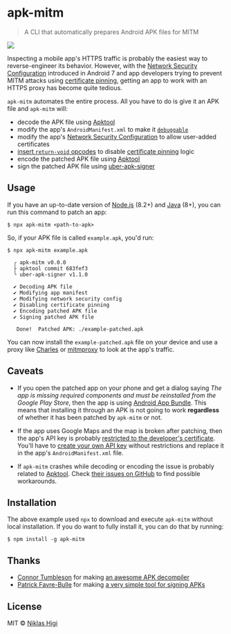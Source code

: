 # apk-mitm

> A CLI that automatically prepares Android APK files for MITM

[![](https://img.shields.io/npm/v/apk-mitm?style=flat-square)](https://www.npmjs.com/package/apk-mitm)

Inspecting a mobile app's HTTPS traffic is probably the easiest way to reverse-engineer its behavior. However, with the [Network Security Configuration][network-security-config] introduced in Android 7 and app developers trying to prevent MITM attacks using [certificate pinning][certificate-pinning], getting an app to work with an HTTPS proxy has become quite tedious.

`apk-mitm` automates the entire process. All you have to do is give it an APK file and `apk-mitm` will:

- decode the APK file using [Apktool][apktool]
- modify the app's `AndroidManifest.xml` to make it [`debuggable`][manifest-debuggable]
- modify the app's [Network Security Configuration][network-security-config] to allow user-added certificates
- [insert `return-void` opcodes][patch-certificate-pinning] to disable [certificate pinning][certificate-pinning] logic
- encode the patched APK file using [Apktool][apktool]
- sign the patched APK file using [uber-apk-signer][uber-apk-signer]

## Usage

If you have an up-to-date version of [Node.js][node] (8.2+) and [Java][java] (8+), you can run this command to patch an app:

```shell
$ npx apk-mitm <path-to-apk>
```

So, if your APK file is called `example.apk`, you'd run:

```shell
$ npx apk-mitm example.apk

  ╭ apk-mitm v0.0.0
  ├ apktool commit 683fef3
  ╰ uber-apk-signer v1.1.0

  ✔ Decoding APK file
  ✔ Modifying app manifest
  ✔ Modifying network security config
  ✔ Disabling certificate pinning
  ✔ Encoding patched APK file
  ✔ Signing patched APK file

   Done!  Patched APK: ./example-patched.apk

```

You can now install the `example-patched.apk` file on your device and use a proxy like [Charles][charles] or [mitmproxy][charles] to look at the app's traffic.

## Caveats

- If you open the patched app on your phone and get a dialog saying *The app is missing required components and must be reinstalled from the Google Play Store*, then the app is using [Android App Bundle][android-app-bundle]. This means that installing it through an APK is not going to work **regardless** of whether it has been patched by `apk-mitm` or not.

- If the app uses Google Maps and the map is broken after patching, then the app's API key is probably [restricted to the developer's certificate][google-api-key-restrictions]. You'll have to [create your own API key][google-maps-android] without restrictions and replace it in the app's `AndroidManifest.xml` file.

- If `apk-mitm` crashes while decoding or encoding the issue is probably related to [Apktool][apktool]. Check [their issues on GitHub][apktool-issues] to find possible workarounds.

## Installation

The above example used `npx` to download and execute `apk-mitm` without local installation. If you do want to fully install it, you can do that by running:

```shell
$ npm install -g apk-mitm
```

## Thanks

- [Connor Tumbleson](https://github.com/iBotPeaches) for making [an awesome APK decompiler][apktool]
- [Patrick Favre-Bulle](https://github.com/patrickfav) for making [a very simple tool for signing APKs][uber-apk-signer]

## License

MIT © [Niklas Higi](https://shroudedcode.com)

[network-security-config]: https://developer.android.com/training/articles/security-config
[certificate-pinning]: https://www.owasp.org/index.php/Certificate_and_Public_Key_Pinning#What_Is_Pinning.3F
[manifest-debuggable]: https://developer.android.com/guide/topics/manifest/application-element#debug
[patch-certificate-pinning]: https://github.com/OWASP/owasp-mstg/blob/master/Document/0x05c-Reverse-Engineering-and-Tampering.md#patching-example-disabling-certificate-pinning

[node]: https://nodejs.org/en/download/
[java]: https://www.oracle.com/technetwork/java/javase/downloads/index.html

[google-maps-android]: https://console.cloud.google.com/google/maps-apis/apis/maps-android-backend.googleapis.com
[google-api-key-restrictions]: https://cloud.google.com/docs/authentication/api-keys#api_key_restrictions
[android-app-bundle]: https://developer.android.com/platform/technology/app-bundle/

[charles]: https://www.charlesproxy.com/
[mitmproxy]: https://mitmproxy.org/

[apktool]: https://ibotpeaches.github.io/Apktool/
[apktool-issues]: https://ibotpeaches.github.io/Apktool/
[uber-apk-signer]: (https://github.com/patrickfav/uber-apk-signer)
